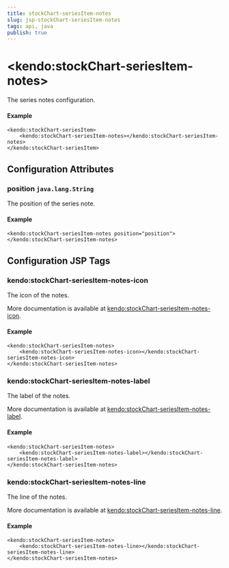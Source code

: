```yaml
---
title: stockChart-seriesItem-notes
slug: jsp-stockChart-seriesItem-notes
tags: api, java
publish: true
---
```


# \<kendo:stockChart-seriesItem-notes\>

The series notes configuration.

#### Example
    <kendo:stockChart-seriesItem>
        <kendo:stockChart-seriesItem-notes></kendo:stockChart-seriesItem-notes>
    </kendo:stockChart-seriesItem>

## Configuration Attributes

### position `java.lang.String`

The position of the series note.

#### Example
    <kendo:stockChart-seriesItem-notes position="position">
    </kendo:stockChart-seriesItem-notes>


##  Configuration JSP Tags

### kendo:stockChart-seriesItem-notes-icon

The icon of the notes.

More documentation is available at [kendo:stockChart-seriesItem-notes-icon](stockchart/seriesitem-notes-icon).

#### Example

    <kendo:stockChart-seriesItem-notes>
        <kendo:stockChart-seriesItem-notes-icon></kendo:stockChart-seriesItem-notes-icon>
    </kendo:stockChart-seriesItem-notes>

### kendo:stockChart-seriesItem-notes-label

The label of the notes.

More documentation is available at [kendo:stockChart-seriesItem-notes-label](stockchart/seriesitem-notes-label).

#### Example

    <kendo:stockChart-seriesItem-notes>
        <kendo:stockChart-seriesItem-notes-label></kendo:stockChart-seriesItem-notes-label>
    </kendo:stockChart-seriesItem-notes>

### kendo:stockChart-seriesItem-notes-line

The line of the notes.

More documentation is available at [kendo:stockChart-seriesItem-notes-line](stockchart/seriesitem-notes-line).

#### Example

    <kendo:stockChart-seriesItem-notes>
        <kendo:stockChart-seriesItem-notes-line></kendo:stockChart-seriesItem-notes-line>
    </kendo:stockChart-seriesItem-notes>

